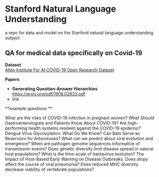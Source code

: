 # Stanford Natural Language Understanding 
a repo for data and model on the Stanford natural language understanding subject 

## QA for medical data specifically on Covid-19


**Dataset** <br>
[Allen Institute For AI COVID-19 Open Research Dataset](https://www.kaggle.com/allen-institute-for-ai/CORD-19-research-challenge) 

**Papers**<br>
- **Generating Question-Answer Hierarchies** https://arxiv.org/pdf/1906.02622.pdf
- link 


**example questions **

What are the risks of COVID-19 infection in pregnant women?
What Should Gastroenterologists and Patients Know About COVID-19?
Are high-performing health systems resilient against the COVID-19 epidemic?
Dengue Virus Glycosylation: What Do We Know?
Can Bats Serve as Reservoirs for Arboviruses?
What can we predict about viral evolution and emergence?
When are pathogen genome sequences informative of transmission events?
Does genetic diversity limit disease spread in natural host populations?
What is the time-scale of hantavirus evolution?
The Impact of Host-Based Early Warning on Disease Outbreaks.
Does atopy affect the course of viral pneumonia?
Does reduced MHC diversity decrease viability of vertebrate populations?
